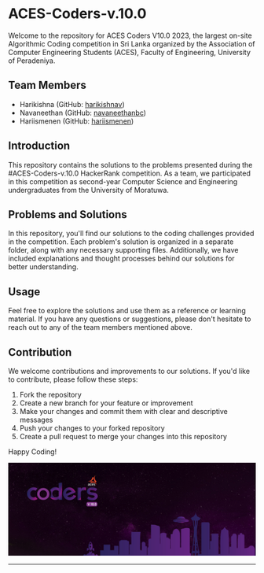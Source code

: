 # ACES-Coders-v.10.0

Welcome to the repository for ACES Coders V10.0 2023, the largest on-site Algorithmic Coding competition in Sri Lanka organized by the Association of Computer Engineering Students (ACES), Faculty of Engineering, University of Peradeniya.

## Team Members
- Harikishna  (GitHub: [harikishnav](https://github.com/NavamKishna))
- Navaneethan (GitHub: [navaneethanbc](https://github.com/navaneethanbc))
- Hariismenen (GitHub: [hariismenen](https://github.com/Janarthanan-Harismenan))

## Introduction
This repository contains the solutions to the problems presented during the #ACES-Coders-v.10.0 HackerRank competition. As a team, we participated in this competition as second-year Computer Science and Engineering undergraduates from the University of Moratuwa.

## Problems and Solutions
In this repository, you'll find our solutions to the coding challenges provided in the competition. Each problem's solution is organized in a separate folder, along with any necessary supporting files. Additionally, we have included explanations and thought processes behind our solutions for better understanding.

## Usage
Feel free to explore the solutions and use them as a reference or learning material. If you have any questions or suggestions, please don't hesitate to reach out to any of the team members mentioned above.

## Contribution
We welcome contributions and improvements to our solutions. If you'd like to contribute, please follow these steps:

1. Fork the repository
2. Create a new branch for your feature or improvement
3. Make your changes and commit them with clear and descriptive messages
4. Push your changes to your forked repository
5. Create a pull request to merge your changes into this repository


Happy Coding!

![ACES Logo](Aces.jpg)

---

